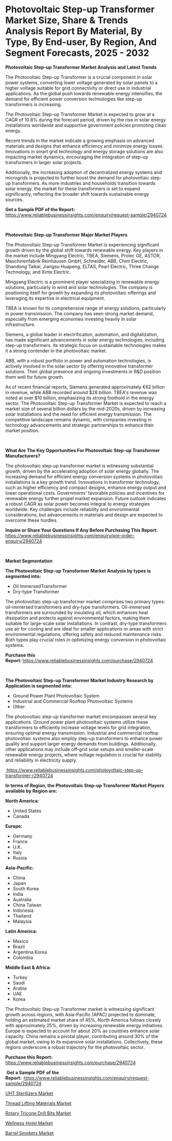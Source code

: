 <p><h1>Photovoltaic Step-up Transformer Market Size, Share & Trends Analysis Report By Material, By Type, By End-user, By Region, And Segment Forecasts, 2025 - 2032</h1></p><p><strong>Photovoltaic Step-up Transformer Market Analysis and Latest Trends</strong></p>
<p><p>The Photovoltaic Step-up Transformer is a crucial component in solar power systems, converting lower voltage generated by solar panels to a higher voltage suitable for grid connectivity or direct use in industrial applications. As the global push towards renewable energy intensifies, the demand for efficient power conversion technologies like step-up transformers is increasing.</p><p>The Photovoltaic Step-up Transformer Market is expected to grow at a CAGR of 10.8% during the forecast period, driven by the rise in solar energy installations worldwide and supportive government policies promoting clean energy. </p><p>Recent trends in the market indicate a growing emphasis on advanced materials and designs that enhance efficiency and minimize energy losses. Innovations in smart grid technology and energy storage solutions are also impacting market dynamics, encouraging the integration of step-up transformers in larger solar projects. </p><p>Additionally, the increasing adoption of decentralized energy systems and microgrids is projected to further boost the demand for photovoltaic step-up transformers. As more industries and households transition towards solar energy, the market for these transformers is set to expand significantly, reflecting the broader shift towards sustainable energy sources.</p></p>
<p><strong>Get a Sample PDF of the Report:&nbsp;</strong> <a href="https://www.reliablebusinessinsights.com/enquiry/request-sample/2940724?utm_campaign=62&utm_medium=2&utm_source=Github&utm_content=ia&utm_term=15032025&utm_id=photovoltaic-step-up-transformer">https://www.reliablebusinessinsights.com/enquiry/request-sample/2940724</a></p>
<p>&nbsp;</p>
<p><strong>Photovoltaic Step-up Transformer Major Market Players</strong></p>
<p><p>The Photovoltaic Step-up Transformer Market is experiencing significant growth driven by the global shift towards renewable energy. Key players in the market include Mingyang Electric, TBEA, Siemens, Prolec GE, ASTOR, Maschinenfabrik Reinhausen GmbH, Schneider, ABB, Chint Electric, Shandong Taikai, Jiangsu Huapeng, ELTAS, Pearl Electric, Three Change Technology, and Xinte Electric.</p><p>Mingyang Electric is a prominent player specializing in renewable energy solutions, particularly in wind and solar technologies. The company is positioning itself for growth by expanding its photovoltaic offerings and leveraging its expertise in electrical equipment.</p><p>TBEA is known for its comprehensive range of energy solutions, particularly in power transmission. The company has seen strong market demand, especially from emerging economies investing heavily in solar infrastructure.</p><p>Siemens, a global leader in electrification, automation, and digitalization, has made significant advancements in solar energy technologies, including step-up transformers. Its strategic focus on sustainable technologies makes it a strong contender in the photovoltaic market.</p><p>ABB, with a robust portfolio in power and automation technologies, is actively involved in the solar sector by offering innovative transformer solutions. Their global presence and ongoing investments in R&D position them well for future growth.</p><p>As of recent financial reports, Siemens generated approximately €62 billion in revenue, while ABB recorded around $28 billion. TBEA's revenue was noted at over $10 billion, emphasizing its strong foothold in the energy sector. The Photovoltaic Step-up Transformer Market is expected to reach a market size of several billion dollars by the mid-2020s, driven by increasing solar installations and the need for efficient energy transmission. The competitive landscape remains dynamic, with companies investing in technology advancements and strategic partnerships to enhance their market position.</p></p>
<p>&nbsp;</p>
<p><strong>What Are The Key Opportunities For Photovoltaic Step-up Transformer Manufacturers?</strong></p>
<p><p>The photovoltaic step-up transformer market is witnessing substantial growth, driven by the accelerating adoption of solar energy globally. The increasing demand for efficient energy conversion systems in photovoltaic installations is a key growth trend. Innovations in transformer technology, such as higher efficiency and compact designs, enhance energy output and lower operational costs. Governments' favorable policies and incentives for renewable energy further propel market expansion. Future outlook indicates a robust CAGR as solar power becomes integral to energy strategies worldwide. Key challenges include reliability and environmental considerations, but advancements in materials and design are expected to overcome these hurdles.</p></p>
<p><strong>Inquire or Share Your Questions If Any Before Purchasing This Report:</strong> <a href="https://www.reliablebusinessinsights.com/enquiry/pre-order-enquiry/2940724?utm_campaign=62&utm_medium=2&utm_source=Github&utm_content=ia&utm_term=15032025&utm_id=photovoltaic-step-up-transformer">https://www.reliablebusinessinsights.com/enquiry/pre-order-enquiry/2940724</a></p>
<p>&nbsp;</p>
<p><strong>Market Segmentation</strong></p>
<p><strong>The Photovoltaic Step-up Transformer Market Analysis by types is segmented into:</strong></p>
<p><ul><li>Oil ImmersedTransformer</li><li>Dry-type Transformer</li></ul></p>
<p><p>The photovoltaic step-up transformer market comprises two primary types: oil-immersed transformers and dry-type transformers. Oil-immersed transformers are surrounded by insulating oil, which enhances heat dissipation and protects against environmental factors, making them suitable for large-scale solar installations. In contrast, dry-type transformers use air for cooling and are ideal for smaller applications or areas with strict environmental regulations, offering safety and reduced maintenance risks. Both types play crucial roles in optimizing energy conversion in photovoltaic systems.</p></p>
<p><strong>Purchase this Report:&nbsp;</strong><a href="https://www.reliablebusinessinsights.com/purchase/2940724?utm_campaign=62&utm_medium=2&utm_source=Github&utm_content=ia&utm_term=15032025&utm_id=photovoltaic-step-up-transformer">https://www.reliablebusinessinsights.com/purchase/2940724</a></p>
<p>&nbsp;</p>
<p><strong>The Photovoltaic Step-up Transformer Market Industry Research by Application is segmented into:</strong></p>
<p><ul><li>Ground Power Plant Photovoltaic System</li><li>Industrial and Commercial Rooftop Photovoltaic Systems</li><li>Other</li></ul></p>
<p><p>The photovoltaic step-up transformer market encompasses several key applications. Ground power plant photovoltaic systems utilize these transformers to efficiently increase voltage levels for grid integration, ensuring optimal energy transmission. Industrial and commercial rooftop photovoltaic systems also employ step-up transformers to enhance power quality and support larger energy demands from buildings. Additionally, other applications may include off-grid solar setups and smaller-scale renewable energy projects, where voltage regulation is crucial for stability and reliability in electricity supply.</p></p>
<p><a href="https://www.reliablebusinessinsights.com/photovoltaic-step-up-transformer-r2940724?utm_campaign=62&utm_medium=2&utm_source=Github&utm_content=ia&utm_term=15032025&utm_id=photovoltaic-step-up-transformer">&nbsp;https://www.reliablebusinessinsights.com/photovoltaic-step-up-transformer-r2940724</a></p>
<p><strong>In terms of Region, the Photovoltaic Step-up Transformer Market Players available by Region are:</strong></p>
<p>
    <p> <strong> North America: </strong>
        <ul>
            <li>United States</li>
            <li>Canada</li>
        </ul>
        </p> 
    <p> <strong> Europe: </strong>
        <ul>
            <li>Germany</li>
            <li>France</li>
            <li>U.K.</li>
            <li>Italy</li>
            <li>Russia</li>
        </ul>
        </p> 
    <p> <strong> Asia-Pacific: </strong>
        <ul>
            <li>China</li>
            <li>Japan</li>
            <li>South Korea</li>
            <li>India</li>
            <li>Australia</li>
            <li>China Taiwan</li>
            <li>Indonesia</li>
            <li>Thailand</li>
            <li>Malaysia</li>
        </ul>
        </p> 
    <p> <strong> Latin America: </strong>
        <ul>
            <li>Mexico</li>
            <li>Brazil</li>
            <li>Argentina Korea</li>
            <li>Colombia</li>
        </ul>
        </p> 
    <p> <strong> Middle East & Africa: </strong>
        <ul>
            <li>Turkey</li>
            <li>Saudi</li>
            <li>Arabia</li>
            <li>UAE</li>
            <li>Korea</li>
        </ul>
    </p>
    </p>
<p><p>The Photovoltaic Step-up Transformer market is witnessing significant growth across regions, with Asia-Pacific (APAC) projected to dominate, holding an estimated market share of 45%. North America follows closely with approximately 25%, driven by increasing renewable energy initiatives. Europe is expected to account for about 20% as countries enhance solar capacity. China remains a pivotal player, contributing around 30% of the global market, owing to its expansive solar installations. Collectively, these regions underscore a robust trajectory for the photovoltaic sector.</p></p>
<p><strong>Purchase this Report: </strong><a href="https://www.reliablebusinessinsights.com/purchase/2940724?utm_campaign=62&utm_medium=2&utm_source=Github&utm_content=ia&utm_term=15032025&utm_id=photovoltaic-step-up-transformer">https://www.reliablebusinessinsights.com/purchase/2940724</a></p>
<p>&nbsp;<strong>Get a Sample PDF of the Report:&nbsp;&nbsp;</strong><a href="https://www.reliablebusinessinsights.com/enquiry/request-sample/2940724?utm_campaign=62&utm_medium=2&utm_source=Github&utm_content=ia&utm_term=15032025&utm_id=photovoltaic-step-up-transformer">https://www.reliablebusinessinsights.com/enquiry/request-sample/2940724</a></p>
<p><strong></strong></p>
<p><p><a href="https://github.com/knipsfilip8f/Market-Research-Report-List-1/blob/main/uht-sterilizers-market.md?utm_campaign=62&utm_medium=2&utm_source=Github&utm_content=ia&utm_term=15032025&utm_id=photovoltaic-step-up-transformer">UHT Sterilizers Market</a></p><p><a href="https://github.com/ogbadujonito22/Market-Research-Report-List-1/blob/main/thread-lifting-materials-market.md?utm_campaign=62&utm_medium=2&utm_source=Github&utm_content=ia&utm_term=15032025&utm_id=photovoltaic-step-up-transformer">Thread Lifting Materials Market</a></p><p><a href="https://github.com/azetehhasle/Market-Research-Report-List-1/blob/main/rotary-tricone-drill-bits-market.md?utm_campaign=62&utm_medium=2&utm_source=Github&utm_content=ia&utm_term=15032025&utm_id=photovoltaic-step-up-transformer">Rotary Tricone Drill Bits Market</a></p><p><a href="https://github.com/dovbusmrking/Market-Research-Report-List-1/blob/main/wellness-hotel-market.md?utm_campaign=62&utm_medium=2&utm_source=Github&utm_content=ia&utm_term=15032025&utm_id=photovoltaic-step-up-transformer">Wellness Hotel Market</a></p><p><a href="https://github.com/hirtzhulstsq/Market-Research-Report-List-1/blob/main/barrel-smokers-market.md?utm_campaign=62&utm_medium=2&utm_source=Github&utm_content=ia&utm_term=15032025&utm_id=photovoltaic-step-up-transformer">Barrel Smokers Market</a></p></p>